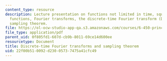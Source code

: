 ```yaml
---
content_type: resource
description: Lecture presentation on functions not limited in time, square integrable
  functions, Fourier transforms, the discrete-time Fourier transform (DTFT), and the
  sampling theorem.
file: https://ol-ocw-studio-app-qa.s3.amazonaws.com/courses/6-450-principles-of-digital-communication-i-fall-2009/22f00b510092d23005737475a41cfc49_MIT6_450F09_slide09.pdf
file_type: application/pdf
parent_uid: 0f805fd1-607d-cb9b-8011-69ce14d600ee
resourcetype: Document
title: Discrete-time Fourier transforms and sampling theorem
uid: 22f00b51-0092-d230-0573-7475a41cfc49
---
```

